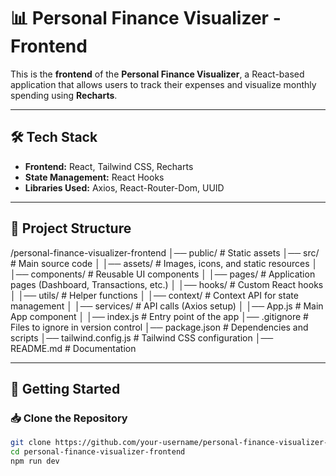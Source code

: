 # **📊 Personal Finance Visualizer - Frontend**  

This is the **frontend** of the **Personal Finance Visualizer**, a React-based application that allows users to track their expenses and visualize monthly spending using **Recharts**.  

---

## **🛠️ Tech Stack**  
- **Frontend:** React, Tailwind CSS, Recharts  
- **State Management:** React Hooks  
- **Libraries Used:** Axios, React-Router-Dom, UUID  

---

## **📂 Project Structure**  

/personal-finance-visualizer-frontend
│── public/ # Static assets
│── src/ # Main source code
│ │── assets/ # Images, icons, and static resources
│ │── components/ # Reusable UI components
│ │── pages/ # Application pages (Dashboard, Transactions, etc.)
│ │── hooks/ # Custom React hooks
│ │── utils/ # Helper functions
│ │── context/ # Context API for state management
│ │── services/ # API calls (Axios setup)
│ │── App.js # Main App component
│ │── index.js # Entry point of the app
│── .gitignore # Files to ignore in version control
│── package.json # Dependencies and scripts
│── tailwind.config.js # Tailwind CSS configuration
│── README.md # Documentation

---

## **🚀 Getting Started**  

### **📥 Clone the Repository**  
```bash
git clone https://github.com/your-username/personal-finance-visualizer-frontend.git
cd personal-finance-visualizer-frontend
npm run dev

